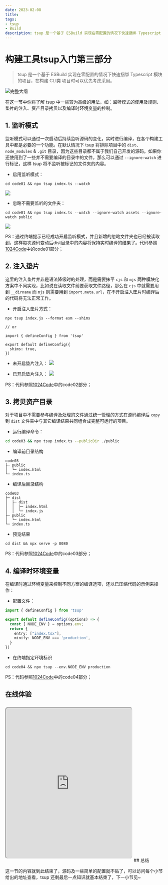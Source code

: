 ```yaml
---
date: 2023-02-08
title: 
tags:
- tsup
- Build
description: tsup 是一个基于 ESBuild 实现在零配置的情况下快速捆绑 Typescript 模块的项目，在构建 CLI类 项目时可以优先考虑采用。
---
```


# 构建工具tsup入门第三部分

> tsup 是一个基于 ESBuild 实现在零配置的情况下快速捆绑 Typescript 模块的项目，在构建 CLI类 项目时可以优先考虑采用。

![完整大纲](https://temp-files-20221205.oss-cn-hangzhou.aliyuncs.com/picgo/202301181619597.png)

在这一节中你将了解 tsup 中一些较为高级的用法，如：监听模式的使用及规则、垫片的注入、资产目录拷贝以及编译时环境变量的控制。

## 1. 监听模式

监听模式可以通过一次启动后持续监听源码的变化，实时进行编译，在各个构建工具中都是必要的一个功能。在默认情况下 tsup 将排除项目中的 `dist`、`node_modules` & `.git` 目录，因为这些目录都不属于我们自己开发的源码。如果你还使用到了一些并不需要编译的目录中的文件，那么可以通过 `--ignore-watch` 进行标记，这样 tsup 将不监听被标记的文件夹的内容。

- 启用监听模式：
```
cd code01 && npx tsup index.ts --watch
```
![](https://temp-files-20221205.oss-cn-hangzhou.aliyuncs.com/picgo/202301300925388.png)

- 忽略不需要监听的文件夹：
```
cd code01 && npx tsup index.ts --watch --ignore-watch assets --ignore-watch public
```
![](https://temp-files-20221205.oss-cn-hangzhou.aliyuncs.com/picgo/202301300926717.png)

PS：通过终端提示已经成功开启监听模式，并且新增的忽略文件夹也已经被读取到，这样每次源码变动后dist目录中的内容将保持实时编译的结果了。代码参照[1024Code](https://1024code.com/codecubes/5uvlqfb)中的code01部分；

## 2. 注入垫片

这里的注入垫片并非是语法降级时的处理，而是需要抹平 `cjs` 和 `mjs` 两种模块化方案中不同实现，比如说在读取文件前要获取文件路径，那么在 `cjs` 中就需要用到 `__dirname` 而 `mjs` 则需要用到 `import.meta.url`，在不开启注入垫片时编译后的代码将无法正常工作。

- 开启注入垫片方式：
```
npx tsup index.js --format esm --shims

// or

import { defineConfig } from 'tsup'

export default defineConfig({
  shims: true,
})
```
- 未开启垫片注入：
![](https://temp-files-20221205.oss-cn-hangzhou.aliyuncs.com/picgo/202301300949653.png)

- 已开启垫片注入：
![](https://temp-files-20221205.oss-cn-hangzhou.aliyuncs.com/picgo/202301300949098.png)

PS：代码参照[1024Code](https://1024code.com/codecubes/5uvlqfb)中的code02部分；

## 3. 拷贝资产目录

对于项目中不需要参与编译及处理的文件通过统一管理的方式在源码编译后 `copy` 到 `dist` 文件夹中与其它编译结果共同组合成完整可运行的项目。

- 运行编译命令：
```bash
cd code03 && npx tsup index.ts --publicDir ./public
```

- 编译前目录结构
```
code03
├─ public
│  └─ index.html
└─ index.ts
```

- 编译后目录结构
```
code03
├─ dist
│  ├─ dist
│  │  ├─ index.html
│  │  └─ index.js
├─ public
│  └─ index.html
└─ index.ts
```

- 预览结果
```
cd dist && npx serve -p 8080
```

PS：代码参照[1024Code](https://1024code.com/codecubes/5uvlqfb)中的code03部分；

## 4. 编译时环境变量

在编译时通过环境变量来控制不同方案的编译选项，还以已压缩代码的示例来操作：

- 配置文件：
```typescript
import { defineConfig } from 'tsup'

export default defineConfig((options) => {
  const { NODE_ENV } = options.env;
  return {
    entry: ["index.tsx"],
  	minify: NODE_ENV === 'production',
  }
})
```

- 在终端指定环境标识
```
cd code04 && npx tsup --env.NODE_ENV production
```

PS：代码参照[1024Code](https://1024code.com/codecubes/5uvlqfb)中的code04部分；

## 在线体验

<iframe style="margin: 10px auto;width: 80%; background-color: #151617; border-radius: 8px; height: 480px;" src="https://1024code.com/embed-ide/@小鑫同学/5uvlqfb"></iframe>
## 总结

这一节的内容就到此结束了，源码及一些简单的配置就不贴了，可以访问每个小节给出的地址查看，tsup 还剩最后一点知识就基本结束了，下一小节见~

<Comment />
